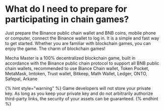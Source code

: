 # What do I need to prepare for participating in chain games?

Just prepare the Binance public chain wallet and BNB coins, mobile phone or computer, connect the Binance wallet to log in. It is a simple and fast way to get started. Whether you are familiar with blockchain games, you can enjoy the game. The charm of blockchain games!&#x20;

Mecha Master is a 100% decentralized blockchain game, built in accordance with the Binance public chain protocol to support all BNB public chain wallets, recommended to use Biance Chain wallet, Token Pocket, MetaMask, Imtoken, Trust wallet, Bitkeep, Math Wallet, Ledger, ONTO, Safepal, Arkane

{% hint style="warning" %}
Game developers will not store your private key. As long as you keep your private key and do not arbitrarily authorize third-party links, the security of your assets can be guaranteed.
{% endhint %}

